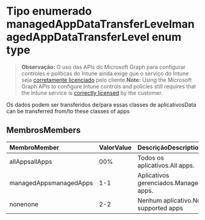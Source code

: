 # <a name="managedappdatatransferlevel-enum-type"></a><span data-ttu-id="b33c4-101">Tipo enumerado managedAppDataTransferLevel</span><span class="sxs-lookup"><span data-stu-id="b33c4-101">managedAppDataTransferLevel enum type</span></span>

> <span data-ttu-id="b33c4-102">**Observação:** O uso das APIs do Microsoft Graph para configurar controles e políticas do Intune ainda exige que o serviço do Intune seja [corretamente licenciado](https://go.microsoft.com/fwlink/?linkid=839381) pelo cliente.</span><span class="sxs-lookup"><span data-stu-id="b33c4-102">**Note:** Using the Microsoft Graph APIs to configure Intune controls and policies still requires that the Intune service is [correctly licensed](https://go.microsoft.com/fwlink/?linkid=839381) by the customer.</span></span>

<span data-ttu-id="b33c4-103">Os dados podem ser transferidos de/para essas classes de aplicativos</span><span class="sxs-lookup"><span data-stu-id="b33c4-103">Data can be transferred from/to these classes of apps</span></span>
## <a name="members"></a><span data-ttu-id="b33c4-104">Membros</span><span class="sxs-lookup"><span data-stu-id="b33c4-104">Members</span></span>
|<span data-ttu-id="b33c4-105">Membro</span><span class="sxs-lookup"><span data-stu-id="b33c4-105">Member</span></span>|<span data-ttu-id="b33c4-106">Valor</span><span class="sxs-lookup"><span data-stu-id="b33c4-106">Value</span></span>|<span data-ttu-id="b33c4-107">Descrição</span><span class="sxs-lookup"><span data-stu-id="b33c4-107">Description</span></span>|
|:---|:---|:---|
|<span data-ttu-id="b33c4-108">allApps</span><span class="sxs-lookup"><span data-stu-id="b33c4-108">allApps</span></span>|<span data-ttu-id="b33c4-109">0</span><span class="sxs-lookup"><span data-stu-id="b33c4-109">0%</span></span>|<span data-ttu-id="b33c4-110">Todos os aplicativos.</span><span class="sxs-lookup"><span data-stu-id="b33c4-110">All apps.</span></span>|
|<span data-ttu-id="b33c4-111">managedApps</span><span class="sxs-lookup"><span data-stu-id="b33c4-111">managedApps</span></span>|<span data-ttu-id="b33c4-112">1</span><span class="sxs-lookup"><span data-stu-id="b33c4-112">-1</span></span>|<span data-ttu-id="b33c4-113">Aplicativos gerenciados.</span><span class="sxs-lookup"><span data-stu-id="b33c4-113">Managed apps.</span></span>|
|<span data-ttu-id="b33c4-114">none</span><span class="sxs-lookup"><span data-stu-id="b33c4-114">none</span></span>|<span data-ttu-id="b33c4-115">2</span><span class="sxs-lookup"><span data-stu-id="b33c4-115">-2</span></span>|<span data-ttu-id="b33c4-116">Nenhum aplicativo.</span><span class="sxs-lookup"><span data-stu-id="b33c4-116">No supported apps</span></span>|









